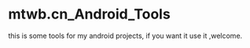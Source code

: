 # mtwb.cn_Android_Tools

this is some tools for my android projects, if you want it use it ,welcome.
